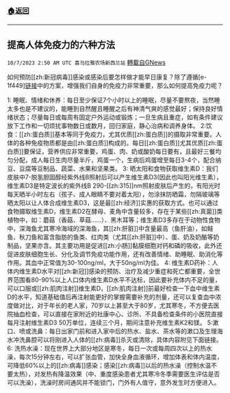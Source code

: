 ###  [:house:返回](README.md)
---


## 提高人体免疫力的六种方法
`10/7/2023 2:50 AM UTC 喜马拉雅农场新西兰站` [轉載自GNews](https://gnews.org/articles/1796810)

如何预防[[zh:新冠病毒]]感染或感染后要怎样做才能早日康复？除了遵循[e-1f449][链接](https://gettr.com/user/Miles)中的方案，增强我们自身的免疫力非常重要，那么如何提高免疫力呢？

1: 睡眠、情绪和休养：每日至少保证7个小时以上的睡眠，尽量不要熬夜，当然睡太多也是不建议的，能睡到自然醒且睡醒之后有神清气爽的感觉最好；保持良好情绪状态；尽量每日或每周有固定户外运动或锻炼；一旦生病且重症，如有条件建议放下工作和一切烦扰事物数日或数月，回归家庭，静心治病和调养身体。
2:饮食：[[zh:蛋白质]]基本等同于免疫力，尤其优质[[zh:蛋白质]]的摄取非常重要。人体的各种免疫物质都是由[[zh:蛋白质]]构成的。每日[[zh:蛋白质]]尤其优质[[zh:蛋白质]]要保证，营养供应非常重要，鸡蛋、肉、奶或酸奶每日要有，且最好三餐均匀分配，成人每日生肉尽量半斤，鸡蛋一个，生病后鸡蛋增至每日3-4个，配合纳豆、豆腐等豆制品、蔬菜、水果和坚果类。
3: 晒太阳和食物获取维生素D：我们皮肤中7-脱氢胆固醇经紫外线B照射后可以产生维生素D3(因此也叫阳光维生素），维生素D3是特定波长的紫外线B 290-[[zh:315]]nm照射皮肤后产生的，有阳光时每天晒半小时左右（孩子、成人眼睛不要对着太阳），勿涂抹防晒霜，勿隔玻璃等晒太阳以让人体合成维生素D3，这是最[[zh:经济]]实惠的获取方式。也可以通过食物摄取维生素D，维生素D2在酵母、麦角中含量较多，存在于某些[[zh:真菌]]类植物中，如：蘑菇（香菇、草菇……）、黑木耳等；维生素D3多存在于动物性食物中，深海鱼尤其寒冷海域的深海鱼，其[[zh:肝脏]]中含量最高（鱼肝油），如鲑鱼、秋刀鱼和富含脂肪的鱼类、红肉类（尤其[[zh:肝脏]]中）、蛋、奶及奶酪等奶制品，坚果亦含。其主要功用是促进[[zh:小肠]]黏膜细胞对钙和磷的吸收，此外还促进皮肤细胞生长、分化及调节免疫功能作用，还有改善情绪、助睡眠、助消化等作用。其血中正常值为30-100ng/ml，大于50ng/ml为佳。
4: 维生素D药补：人体内维生素D水平对[[zh:新冠]]感染的预防、治疗及减少重症和死亡都重要，全世界范围看80-90%以上人口体内维生素D水平不达标，因此要补充体内不足的量，可以口服或[[zh:肌肉注射]]维生素D，[[zh:肌肉注射]]前最好检查一下血中维生素D的水平，知道基础值后再注射能更好的掌握需要补充的剂量，还可以复查血中浓度做对比，对于年长的老人家，70岁以上甚至大于80岁，尤其寒冬，不方便去医院抽血检查，可以直接在家附近的社康中心、诊所、不具备检查条件的小医院直接每月注射维生素D3  50万单位，连续三个月，期间注意补充维生素K2和镁。
5:漱口、喷或洗鼻：每日出家门前和进入家中后的热水、盐水、茶水等的漱口及生理海水冲洗鼻腔可以将刚进入人体的[[zh:病毒]]杀灭或清除，具体内容附见下面链接。
6: 洗热水澡：现在世界上大部分地区是寒冬，每日一次或每周四次以上的热水澡，每次15分钟左右，可以扩张血管，加快全身血液循环，增加体表和体内温度，可降低60%以上的[[zh:病毒]]感染；感染[[zh:病毒]]以后的热水澡（控制水温不要太热），对发热有降温效果（中、重度感染患者尤其寒冷冬季需要医生评估是否可以洗澡），洗澡时房间通风并不能锁门，门外有人值守，意外发生时方便进入。
